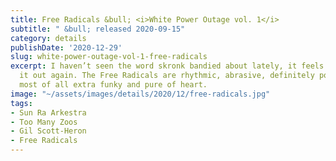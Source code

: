```yaml
---
title: Free Radicals &bull; <i>White Power Outage vol. 1</i>
subtitle: " &bull; released 2020-09-15"
category: details
publishDate: '2020-12-29'
slug: white-power-outage-vol-1-free-radicals
excerpt: I haven’t seen the word skronk bandied about lately, it feels good to bring
  it out again. The Free Radicals are rhythmic, abrasive, definitely political, but
  most of all extra funky and pure of heart.
image: "~/assets/images/details/2020/12/free-radicals.jpg"
tags:
- Sun Ra Arkestra
- Too Many Zoos
- Gil Scott-Heron
- Free Radicals
---
```


